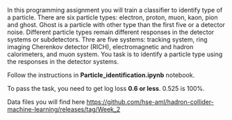 In this programming assignment you will train a classifier to identify type of a particle. 
There are six particle types: electron, proton, muon, kaon, pion and ghost. 
Ghost is a particle with other type than the first five or a detector noise.
Different particle types remain different responses in the detector systems or subdetectors. 
Thre are five systems: tracking system, ring imaging Cherenkov detector (RICH), electromagnetic and hadron calorimeters, 
and muon system. You task is to identify a particle type using the responses in the detector systems. 

Follow the instructions in **Particle_identification.ipynb** notebook.

To pass the task, you need to get log loss **0.6 or less**. 0.525 is 100%.

Data files you will find here https://github.com/hse-aml/hadron-collider-machine-learning/releases/tag/Week_2
